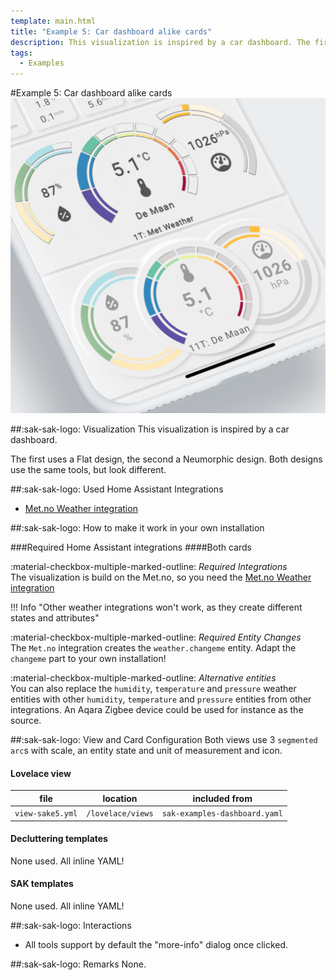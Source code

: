 ```yaml
---
template: main.html
title: "Example 5: Car dashboard alike cards"
description: This visualization is inspired by a car dashboard. The first uses a Flat design, the second a Neumorphic design. Both designs use the same tools, but look different.
tags:
  - Examples
---
```

#Example 5: Car dashboard alike cards
![AmoebeLabs Swiss Army Knife Custom Card Example 5 - Car dashboard alike]

##:sak-sak-logo: Visualization
This visualization is inspired by a car dashboard.

The first uses a Flat design, the second a Neumorphic design. Both designs use the same tools, but look different.

##:sak-sak-logo: Used Home Assistant Integrations
- [Met.no Weather integration](https://www.home-assistant.io/integrations/met/)

##:sak-sak-logo: How to make it work in your own installation

###Required Home Assistant integrations
####Both cards

:material-checkbox-multiple-marked-outline: _Required Integrations_<br>
The visualization is build on the Met.no, so you need the [Met.no Weather integration](https://www.home-assistant.io/integrations/met/)

!!! Info "Other weather integrations won't work, as they create different states and attributes"

:material-checkbox-multiple-marked-outline: _Required Entity Changes_<br>
The `Met.no` integration creates the `weather.changeme` entity. Adapt the `changeme` part to your own installation!

:material-checkbox-multiple-marked-outline: _Alternative entities_<br>
You can also replace the `humidity`, `temperature` and `pressure` weather entities with other `humidity`, `temperature` and `pressure` entities from other integrations. An Aqara Zigbee device could be used for instance as the source.

##:sak-sak-logo: View and Card Configuration
Both views use 3 `segmented arc`s with scale, an entity state and unit of measurement and icon.

#### Lovelace view
| file | location | included from |
| ---- | -------- | ------------- |
| `view-sake5.yml` | `/lovelace/views` | `sak-examples-dashboard.yaml`|


#### Decluttering templates
None used. All inline YAML!

#### SAK templates
None used. All inline YAML!

##:sak-sak-logo: Interactions
- All tools support by default the "more-info" dialog once clicked.

##:sak-sak-logo: Remarks
None.

<!-- Image references -->

[AmoebeLabs Swiss Army Knife Custom Card Example 5 - Car dashboard alike]: ../assets/screenshots/sak-example-5.png "Swiss Army Knife Example 5 - Car dashboard alike"